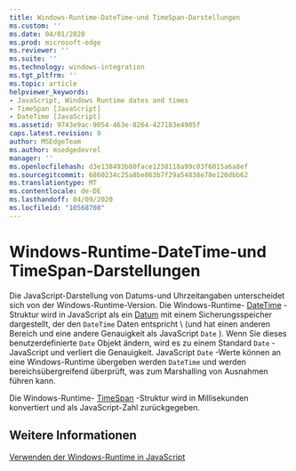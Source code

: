 ```yaml
---
title: Windows-Runtime-DateTime-und TimeSpan-Darstellungen
ms.custom: ''
ms.date: 04/01/2020
ms.prod: microsoft-edge
ms.reviewer: ''
ms.suite: ''
ms.technology: windows-integration
ms.tgt_pltfrm: ''
ms.topic: article
helpviewer_keywords:
- JavaScript, Windows Runtime dates and times
- TimeSpan [JavaScript]
- DateTime [JavaScript]
ms.assetid: 9743e9ac-9054-463e-8264-427183e4905f
caps.latest.revision: 9
author: MSEdgeTeam
ms.author: msedgedevrel
manager: ''
ms.openlocfilehash: d3e138493b80face1238118a99c03f6015a6a8ef
ms.sourcegitcommit: 6860234c25a8be863b7f29a54838e78e120dbb62
ms.translationtype: MT
ms.contentlocale: de-DE
ms.lasthandoff: 04/09/2020
ms.locfileid: "10568708"
---
```

# Windows-Runtime-DateTime-und TimeSpan-Darstellungen  

Die JavaScript-Darstellung von Datums-und Uhrzeitangaben unterscheidet sich von der Windows-Runtime-Version.  Die Windows-Runtime- [DateTime][UwpWindowsFoundationDatetime] -Struktur wird in JavaScript als ein [Datum][MDNDate] mit einem Sicherungsspeicher dargestellt, der den `DateTime` Daten entspricht \ (und hat einen anderen Bereich und eine andere Genauigkeit als JavaScript `Date` \).  Wenn Sie dieses benutzerdefinierte `Date` Objekt ändern, wird es zu einem Standard `Date` -JavaScript und verliert die Genauigkeit.  JavaScript `Date` -Werte können an eine Windows-Runtime übergeben werden `DateTime` und werden bereichsübergreifend überprüft, was zum Marshalling von Ausnahmen führen kann.  

 Die Windows-Runtime- [TimeSpan][UwpWindowsFoundationTimespan] -Struktur wird in Millisekunden konvertiert und als JavaScript-Zahl zurückgegeben.  

## Weitere Informationen  

[Verwenden der Windows-Runtime in JavaScript][WindowsRuntimeJavascript]  

<!-- image links -->  

<!-- links -->  

[WindowsRuntimeJavascript]: /microsoft-edge/windows-runtime/using-the-windows-runtime-in-javascript "Verwenden der Windows-Runtime in JavaScript"  

[UwpWindowsFoundationDatetime]: /uwp/api/Windows.Foundation.DateTime "DateTime-Struktur"  
[UwpWindowsFoundationTimespan]: /uwp/api/windows.foundation.timespan "TimeSpan-Struktur"  

[MDNDate]: https://developer.mozilla.org/docs/Web/JavaScript/Reference/Global_Objects/Date "Datum | MDN"  
